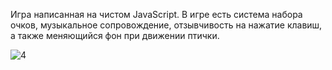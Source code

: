 Игра написанная на чистом JavaScript. В игре есть система набора очков, музыкальное сопровождение, отзывчивость на нажатие клавиш, а также меняющийся фон при движении птички.


![4](https://github.com/user-attachments/assets/6fd42396-5ee9-45cd-9688-a6ce2a7385c3)
